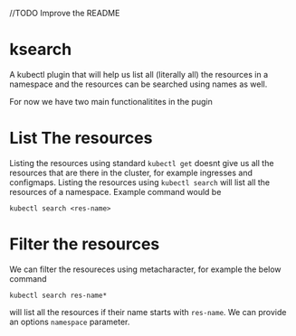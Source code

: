 //TODO Improve the README

# ksearch
A kubectl plugin that will help us list all (literally all) the resources in a namespace and the resources can be searched using names as well.

For now we have two main functionalitites in the pugin

# List The resources 
Listing the resources using standard `kubectl get` doesnt give us all the resources that are there in the cluster, for example ingresses and configmaps. Listing the resources using `kubectl search` will list all the resources of a namespace. Example command would be
```
kubectl search <res-name>
```

# Filter the resources 
We can filter the resoureces using metacharacter, for example the below command 
```
kubectl search res-name*
```
will list all the resources if their name starts with `res-name`. We can provide an options `namespace` parameter.
